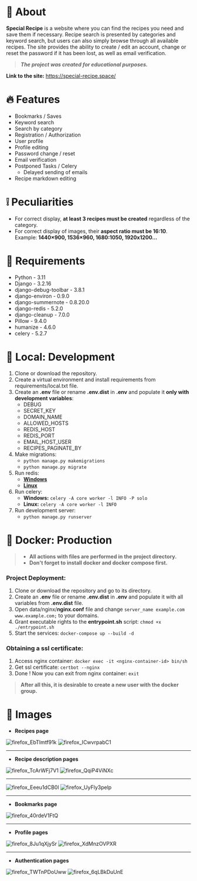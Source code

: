 # 📃 About

**Special Recipe** is a website where you can find the recipes you need and save them if necessary.
Recipe search is presented by categories and keyword search, but users can also simply browse through 
all available recipes.
The site provides the ability to create / edit an account, change or reset the password if it has been lost, 
as well as email verification.

> ***The project was created for educational purposes.***

**Link to the site:** https://special-recipe.space/

# 🔥 Features

* Bookmarks / Saves
* Keyword search
* Search by category
* Registration / Authorization
* User profile
* Profile editing
* Password change / reset
* Email verification
* Postponed Tasks / Celery
  * Delayed sending of emails
* Recipe markdown editing

# ❕ Peculiarities

* For correct display, **at least 3 recipes must be created** regardless of the category.
* For correct display of images, their **aspect ratio must be 16:10**. Example: **1440×900, 1536×960, 1680:1050, 1920x1200...**

# 📜 Requirements

* Python - 3.11
* Django - 3.2.16
* django-debug-toolbar - 3.8.1
* django-environ - 0.9.0
* django-summernote - 0.8.20.0
* django-redis - 5.2.0
* django-cleanup - 7.0.0
* Pillow - 9.4.0
* humanize - 4.6.0
* celery - 5.2.7

# 💽 Local: Development

1. Clone or download the repository.
2. Create a virtual environment and install requirements from requirements/local.txt file.
3. Create an **.env** file or rename **.env.dist** in **.env** and populate it **only with development variables**:
   * DEBUG
   * SECRET_KEY
   * DOMAIN_NAME
   * ALLOWED_HOSTS
   * REDIS_HOST
   * REDIS_PORT
   * EMAIL_HOST_USER
   * RECIPES_PAGINATE_BY
4. Make migrations:
   * `python manage.py makemigrations`
   * `python manage.py migrate`
5. Run redis:
   * [**Windows**](https://github.com/microsoftarchive/redis/releases)
   * [**Linux**](https://www.digitalocean.com/community/tutorials/how-to-install-and-secure-redis-on-ubuntu-22-04)
6. Run celery:
   * **Windows:** `celery -A core worker -l INFO -P solo`
   * **Linux:** `celery -A core worker -l INFO`
7. Run development server:
   * `python manage.py runserver`

# 🐳 Docker: Production

> * **All actions with files are performed in the project directory.**
> * **Don't forget to install docker and docker compose first.**
 
### Project Deployment:

1. Clone or download the repository and go to its directory.
2. Create an **.env** file or rename **.env.dist** in **.env** and populate it with all variables from **.env.dist** file.
3. Open data/nginx/**nginx.conf** file and change `server_name example.com www.example.com;` to your domains.
4. Grant executable rights to the **entrypoint.sh** script: `chmod +x ./entrypoint.sh`
5. Start the services: `docker-compose up --build -d`

### Obtaining a ssl certificate:

1. Access nginx container: `docker exec -it <nginx-container-id> bin/sh`
2. Get ssl certificate: `certbot --nginx`
3. Done ! Now you can exit from nginx container: `exit`
> **After all this, it is desirable to create a new user with the docker group.**

# 🌄 Images
* **Recipes page**

![firefox_EbTImtf91k](https://user-images.githubusercontent.com/97694131/218304714-ae387f54-f6e1-4a38-986b-229b880d458a.png)
![firefox_ICwvrpabC1](https://user-images.githubusercontent.com/97694131/218304717-3e6eda9a-ec33-4248-8629-f37d46b2ea27.png)
<hr>

* **Recipe description pages**

![firefox_TcArWFj7V1](https://user-images.githubusercontent.com/97694131/218304936-0dd3ecc7-77c0-4b51-989b-189e22e14ee8.png)
![firefox_QqiP4ViNXc](https://user-images.githubusercontent.com/97694131/218304938-12f614eb-eefc-45c2-9f08-b390f473c2ac.png)
<hr>

![firefox_Eeeu1dCB0l](https://user-images.githubusercontent.com/97694131/218304946-fdfdf99a-7a91-4c9f-a6b4-10dbf952c597.png)
![firefox_UyFly3pelp](https://user-images.githubusercontent.com/97694131/218304952-a97b776b-4081-485c-9a22-034ebd15fb15.png)
<hr>

* **Bookmarks page**

![firefox_40rdeV1FtQ](https://user-images.githubusercontent.com/97694131/218304895-655a1529-108d-4a5d-832d-6adbaa7bdaa3.png)
<hr>

* **Profile pages**

![firefox_8Ju1qXjySr](https://user-images.githubusercontent.com/97694131/218304973-4398f787-2241-4ec9-bfb8-85ecd3b0f8f3.png)
![firefox_XdMnzOVPXR](https://user-images.githubusercontent.com/97694131/218304974-1d301bd9-2c2a-4a21-b199-4e8150084144.png)
<hr>

* **Authentication pages**

![firefox_TWTnPDoUww](https://user-images.githubusercontent.com/97694131/218304986-d633adce-fea7-42da-b7d9-2aa6dd0e149c.png)
![firefox_6qLBkDuUnE](https://user-images.githubusercontent.com/97694131/218304988-07cc498c-ad37-451e-a439-378e480dbe0c.png)
